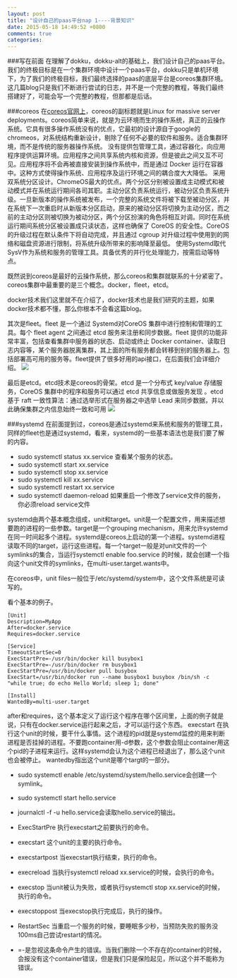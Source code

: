 ```yaml
---
layout: post
title: "设计自己的paas平台nap 1----背景知识"
date: 2015-05-18 14:49:52 +0800
comments: true
categories: 
---
```


###写在前面
在理解了dokku，dokku-alt的基础上，我们设计自己的paas平台。我们的终极目标是在一个集群环境中设计一个paas平台，dokku只是单机环境下，为了我们的终极目标，我们最终选择的paas的底层平台是coreos集群环境。这几篇blog只是我们不断进行尝试的日志，并不是一个完整的教程，等我们最终搭建好了，可能会写一个完整的教程，但那都是后话。

<!--more-->

###coreos
在[coreos官网上](coreos.com)，coreos的副标题就是Linux for massive server deployments。coreos简单来说，就是为云环境而生的操作系统，真正的云操作系统。它具有很多操作系统没有的优点，它最初的设计源自于google的chromeos，对系统结构重新设计，剔除了任何不必要的软件和服务。适合集群环境，而不是传统的服务器操作系统。
没有提供包管理工具，通过容器化，向应用程序提供运算环境。应用程序之间共享系统内核和资源，但是彼此之间又互不可见。应用程序将不会再被直接安装到操作系统中，而是通过 Docker 运行在容器中。这种方式使得操作系统、应用程序及运行环境之间的耦合度大大降低。
采用双系统分区设计。ChromeOS最大的优点。两个分区分别被设置成主动模式和被动模式并在系统运行期间各司其职。主动分区负责系统运行，被动分区负责系统升级。一旦新版本的操作系统被发布，一个完整的系统文件将被下载至被动分区，并在系统下一次重启时从新版本分区启动，原来的被动分区将切换为主动分区，而之前的主动分区则被切换为被动分区，两个分区扮演的角色将相互对调。同时在系统运行期间系统分区被设置成只读状态，这样也确保了 CoreOS 的安全性。CoreOS 的升级过程在默认条件下将自动完成，并且通过 cgroup 对升级过程中使用到的网络和磁盘资源进行限制，将系统升级所带来的影响降至最低。
使用Systemd取代SysV作为系统和服务的管理工具。具备优秀的并行化处理能力，按需启动等特点。

既然说到coreos是最好的云操作系统，那么coreos和集群就联系的十分紧密了。coreos集群中最重要的是三个概念。docker，fleet，etcd。

docker技术我们这里就不在介绍了，docker技术也是我们研究的主题，如果docker技术都不懂，那么你根本不会看这篇blog。

其次是fleet。fleet 是一个通过 Systemd对CoreOS 集群中进行控制和管理的工具。每个 fleet agent 之间通过 etcd 服务来注册和同步数据。fleet 提供的功能非常丰富，包括查看集群中服务器的状态、启动或终止 Docker container、读取日志内容等，某个服务器脱离集群，其上面的所有服务都会转移到别的服务器上。包括部署高可用的服务等。fleet提供了很多好用的api接口，在后面我们会详细介绍。
![](http://i1066.photobucket.com/albums/u407/5681713/coreos/fleet_zps3dvxl6hl.png)

最后是etcd。etcd技术是coreos的骨架。etcd 是一个分布式 key/value 存储服务，CoreOS 集群中的程序和服务可以通过 etcd 共享信息或做服务发现 。etcd 基于 raft 一致性算法：通过选举形式在服务器之中选举 Lead 来同步数据，并以此确保集群之内信息始终一致和可用
![](http://i1066.photobucket.com/albums/u407/5681713/coreos/_zpscrifu3cf.png)

###systemd
在前面提到过，coreos是通过systemd来系统和服务的管理工具，同样的fleet也是通过systemd，看来，systemd的一些基本语法也是我们要了解的内容。

- sudo systemctl status xx.service 查看某个服务的状态。
- sudo systemctl start xx.service
- sudo systemctl stop xx.service
- sudo systemctl kill xx.service
- sudo systemctl restart xx.service
- sudo systemctl daemon-reload 如果重启一个修改了service文件的服务，你必须reload service文件

systemd由两个基本概念组成，unit和target。unit是一个配置文件，用来描述想要跑的进程的一些参数。target是一个grouping mechanism，用来允许systemd在同一时间起多个进程。systemd是coreos上启动的第一个进程。systemd进程读取不同的target，运行这些进程。每一个target一般是对unit文件的一个symlinks的集合，当运行systemctl enable foo.service 的时候，就会创建一个指向这个unit文件的symlinks，在multi-user.target.wants中。

在coreos中，unit files一般位于/etc/systemd/system中，这个文件系统是可读写的。

看个基本的例子。

```
[Unit]
Description=MyApp
After=docker.service
Requires=docker.service

[Service]
TimeoutStartSec=0
ExecStartPre=-/usr/bin/docker kill busybox1
ExecStartPre=-/usr/bin/docker rm busybox1
ExecStartPre=/usr/bin/docker pull busybox
ExecStart=/usr/bin/docker run --name busybox1 busybox /bin/sh -c "while true; do echo Hello World; sleep 1; done"

[Install]
WantedBy=multi-user.target
```
after和requires，这个基本定义了运行这个程序在哪个区间里，上面的例子就是说，只有在docker.service运行起来之后，才可以运行这个东西。
execstart 在执行这个unit的时候，要干什么事情。这个进程的pid就是systemd监控的用来判断进程是否挂掉的进程。不要跑container用-d参数，这个参数会阻止container用这个pid的子进程来运行。这样systemd会认为这个进程已经退出了，那么这个unit也会被停止。
wantedby指出这个unit是哪个targt的一部分。


+ sudo systemctl enable /etc/systemd/system/hello.service会创建一个symlink。

+ sudo systemctl start hello.service

+ journalctl -f -u hello.service会读取hello.service的输出。

+ ExecStartPre 执行execstart之前要执行的命令。

+ execstart 这个unit的主要的执行命令。

+ execstartpost 当execstart执行结束，执行的命令。

+ execreload 当执行systemctl reload xx.service的时候，会执行的命令。

+ execstop 当unit被认为失败，或者执行systemctl stop xx.service的时候，执行的命令。

+ execstoppost 当execstop执行完成后，执行的操作。

+ RestartSec 当重启一个服务的时候，要睡眠多少秒，当预防失败的服务没100ms自己尝试restart的情况。

+ =-是忽视这条命令产生的错误。当我们删除一个不存在的container的时候，会报没有这个container错误，但是我们只是保险起见，所以这个并不能称为错误。







